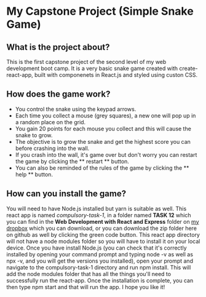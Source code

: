 # My Capstone Project (Simple Snake Game)


## What is the project about?

This is the first capstone project of the second level of my web development boot camp. It is a very basic snake game created with create-react-app, built with componenets in React.js and styled using custon CSS. 

## How does the game work?

* You control the snake using the keypad arrows.
* Each time you collect a mouse (grey squares), a new one will pop up in a random place on the grid. 
* You gain 20 points for each mouse you collect and this will cause the snake to grow.
* The objective is to grow the snake and get the highest score you can before crashing into the wall.
* If you crash into the wall, it's game over but don't worry you can restart the game by clicking the ** restart ** button.
* You can also be reminded of the rules of the game by clicking the ** help ** button.

## How can you install the game?

You will need to have Node.js installed but yarn is suitable as well. This react app is named *compulsory-task-1*, in a folder named **TASK 12** which you can find in the **Web Development with React and Express** folder on [my dropbox](https://www.dropbox.com/home/Tasneem%20Davids-68468) which you can download, or you can download the zip folder here on github as well by clicking the green code button. This react app directory will not have a node modules folder so you will have to install it on your local device. Once you have install Node.js (you can check that it's correctly installed by opening your command prompt and typing node -v as well as npx -v, and you will get the versions you installed), open your prompt and navigate to the compulsory-task-1 directory and run npm install. This will add the node modules folder that has all the things you'll need to successfully run the react-app. Once the installation is complete, you can then type npm start and that will run the app. I hope you like it!
